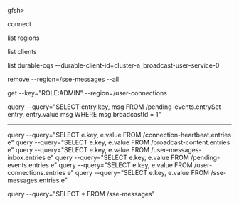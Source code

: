 gfsh>

connect

list regions

list clients

list durable-cqs --durable-client-id=cluster-a_broadcast-user-service-0

remove --region=/sse-messages --all

get --key="ROLE:ADMIN" --region=/user-connections

query --query="SELECT entry.key, msg FROM /pending-events.entrySet entry, entry.value msg WHERE msg.broadcastId = 1"


---

query --query="SELECT e.key, e.value FROM /connection-heartbeat.entries e"
query --query="SELECT e.key, e.value FROM /broadcast-content.entries e"
query --query="SELECT e.key, e.value FROM /user-messages-inbox.entries e"
query --query="SELECT e.key, e.value FROM /pending-events.entries e"
query --query="SELECT e.key, e.value FROM /user-connections.entries e"
query --query="SELECT e.key, e.value FROM /sse-messages.entries e"

query --query="SELECT * FROM /sse-messages"

